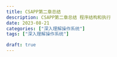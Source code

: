 ```yaml
---
title: CSAPP第二章总结
description: CSAPP第二章总结 程序结构和执行
date: 2023-08-21
categories: ["深入理解操作系统"]
tags: ["深入理解操作系统"]

draft: true
---
```

